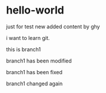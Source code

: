 # hello-world
just for test
new added content by ghy

i want to learn git.

this is branch1

branch1 has been modified

branch1 has been fixed

branch1 changed again
